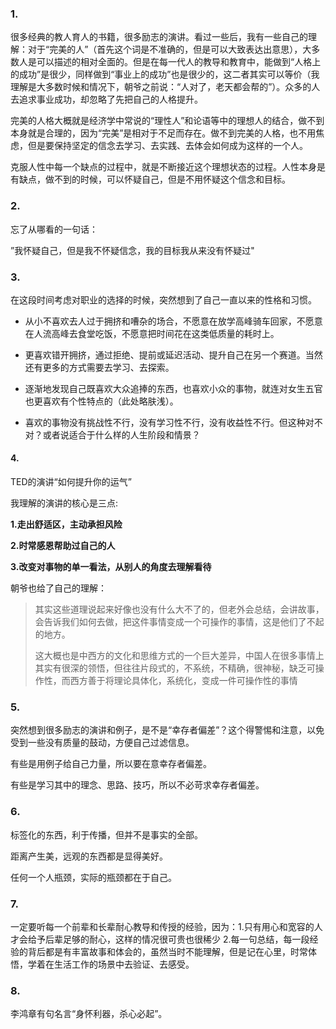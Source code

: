 ### 1.

很多经典的教人育人的书籍，很多励志的演讲。看过一些后，我有一些自己的理解：对于“完美的人”（首先这个词是不准确的，但是可以大致表达出意思），大多数人是可以描述的相对全面的。但是在每一代人的教导和教育中，能做到“人格上的成功”是很少，同样做到“事业上的成功”也是很少的，这二者其实可以等价（我理解是大多数时候和情况下，朝爷之前说：“人对了，老天都会帮的”）。众多的人去追求事业成功，却忽略了先把自己的人格提升。

完美的人格大概就是经济学中常说的“理性人”和论语等中的理想人的结合，做不到本身就是合理的，因为“完美”是相对于不足而存在。做不到完美的人格，也不用焦虑，但是要保持坚定的信念去学习、去实践、去体会如何成为这样的一个人。

克服人性中每一个缺点的过程中，就是不断接近这个理想状态的过程。人性本身是有缺点，做不到的时候，可以怀疑自己，但是不用怀疑这个信念和目标。

### 2.

忘了从哪看的一句话：

”我怀疑自己，但是我不怀疑信念，我的目标我从来没有怀疑过"



### 3.

在这段时间考虑对职业的选择的时候，突然想到了自己一直以来的性格和习惯。

- 从小不喜欢去人过于拥挤和嘈杂的场合，不愿意在放学高峰骑车回家，不愿意在人流高峰去食堂吃饭，不愿意把时间花在这类低质量的耗时上。

- 更喜欢错开拥挤，通过拒绝、提前或延迟活动、提升自己在另一个赛道。当然还有更多的方式需要去学习、去探索。
- 逐渐地发现自己既喜欢大众追捧的东西，也喜欢小众的事物，就连对女生五官也更喜欢有个性特点的（此处略肤浅）。

- 喜欢的事物没有挑战性不行，没有学习性不行，没有收益性不行。但这种对不对？或者说适合于什么样的人生阶段和情景？

#### 4.

TED的演讲“如何提升你的运气”

我理解的演讲的核心是三点:

**1.走出舒适区，主动承担风险** 

**2.时常感恩帮助过自己的人** 

**3.改变对事物的单一看法，从别人的角度去理解看待**

朝爷也给了自己的理解：

> 其实这些道理说起来好像也没有什么大不了的，但老外会总结，会讲故事，会告诉我们如何去做，把这件事情变成一个可操作的事情，这是他们了不起的地方。
>
> 这大概也是中西方的文化和思维方式的一个巨大差异，中国人在很多事情上其实有很深的领悟，但往往片段式的，不系统，不精确，很神秘，缺乏可操作性，而西方善于将理论具体化，系统化，变成一件可操作性的事情



### 5.

突然想到很多励志的演讲和例子，是不是“幸存者偏差”？这个得警惕和注意，以免受到一些没有质量的鼓动，方便自己过滤信息。

有些是用例子给自己力量，所以要在意幸存者偏差。

有些是学习其中的理念、思路、技巧，所以不必苛求幸存者偏差。



### 6.

标签化的东西，利于传播，但并不是事实的全部。

距离产生美，远观的东西都是显得美好。

任何一个人瓶颈，实际的瓶颈都在于自己。



### 7.

一定要听每一个前辈和长辈耐心教导和传授的经验，因为：1.只有用心和宽容的人才会给予后辈足够的耐心，这样的情况很可贵也很稀少 2.每一句总结，每一段经验的背后都是有丰富故事和体会的，虽然当时不能理解，但是记在心里，时常体悟，学着在生活工作的场景中去验证、去感受。



### 8.

李鸿章有句名言“身怀利器，杀心必起”。